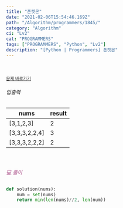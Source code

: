 ```yaml
---
title: "폰켓몬"
date: "2021-02-06T15:54:46.169Z"
path: "/Algorithm/programmers/1845/"
category: "Algorithm"
ci: "Lv2"
cat: "PROGRAMMERS"
tags: ["PROGRAMMERS", "Python", "Lv2"]
description: "[Python | Programmers] 폰켓몬"
---
```


<br />

<a href="https://programmers.co.kr/learn/courses/30/lessons/1845"><small>문제 바로가기</small></a>

###### 입출력

| nums          | result |
| ------------- | ------ |
| [3,1,2,3]     | 2      |
| [3,3,3,2,2,4] | 3      |
| [3,3,3,2,2,2] | 2      |

<br />

##### <h5 style="color:#C587AE;">💻 풀이</h5>

```python
def solution(nums):
    num = set(nums)
    return min(len(nums)//2, len(num))
```

<br />



